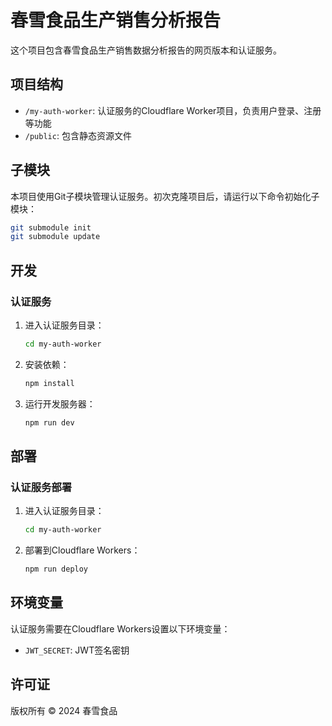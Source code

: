 # 春雪食品生产销售分析报告

这个项目包含春雪食品生产销售数据分析报告的网页版本和认证服务。

## 项目结构

- `/my-auth-worker`: 认证服务的Cloudflare Worker项目，负责用户登录、注册等功能
- `/public`: 包含静态资源文件

## 子模块

本项目使用Git子模块管理认证服务。初次克隆项目后，请运行以下命令初始化子模块：

```bash
git submodule init
git submodule update
```

## 开发

### 认证服务

1. 进入认证服务目录：
   ```bash
   cd my-auth-worker
   ```

2. 安装依赖：
   ```bash
   npm install
   ```

3. 运行开发服务器：
   ```bash
   npm run dev
   ```

## 部署

### 认证服务部署

1. 进入认证服务目录：
   ```bash
   cd my-auth-worker
   ```

2. 部署到Cloudflare Workers：
   ```bash
   npm run deploy
   ```

## 环境变量

认证服务需要在Cloudflare Workers设置以下环境变量：

- `JWT_SECRET`: JWT签名密钥

## 许可证

版权所有 © 2024 春雪食品 